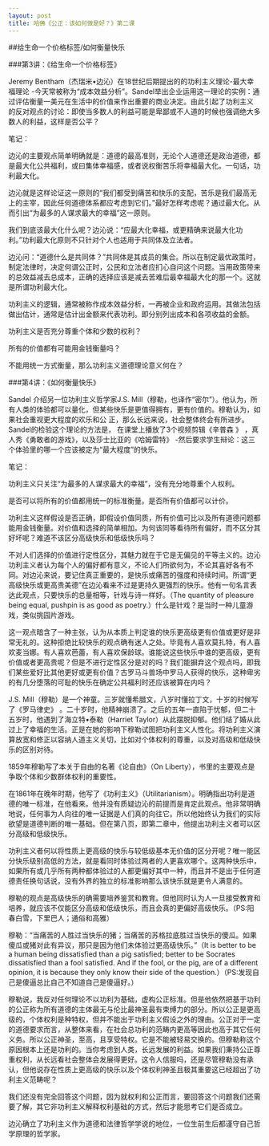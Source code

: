 ```yaml
---
layout: post
title: 哈佛《公正：该如何做是好？》第二课
---
```

##给生命一个价格标签/如何衡量快乐

###第3讲：《给生命一个价格标签》

Jeremy Bentham（杰瑞米•边沁）在18世纪后期提出的的功利主义理论-最大幸福理论 -今天常被称为“成本效益分析”。Sandel举出企业运用这一理论的实例：通过评估衡量一美元在生活中的价值来作出重要的商业决定。由此引起了功利主义 的反对观点的讨论：即使当多数人的利益可能是卑鄙或不人道的时候也强调绝大多数人的利益，这样是否公平？

笔记：

边沁的主要观点简单明确就是：道德的最高准则，无论个人道德还是政治道德，都是最大化公共福利，或曰集体幸福感，或者说权衡苦乐将幸福最大化。一句话，功利最大化。

边沁就是这样论证这一原则的“我们都受到痛苦和快乐的支配，苦乐是我们最高无上的主宰，因此任何道德体系都应考虑到它们。”最好怎样考虑呢？通过最大化。从而引出“为最多的人谋求最大的幸福”这一原则。

我们到底该最大化什么呢？边沁说：“应最大化幸福，或更精确来说最大化功利。”功利最大化原则不只针对个人也适用于共同体及立法者。

边沁问：“道德什么是共同体？”共同体是其成员的集合。所以在制定最优政策时，制定法律时，决定何谓公正时，公民和立法者应扪心自问这个问题。当用政策带来的总效益减去总成本，正确的选择应该是减去苦难后最幸福最大化的那一个。这就是所谓功利最大化。

功利主义的逻辑，通常被称作成本效益分析，一再被企业和政府运用。其做法包括做出估计，通常是估计出金额来代表功利。即分别列出成本和各项收益的金额。

功利主义是否充分尊重个体和少数的权利？

所有的价值都有可能用金钱衡量吗？

不能用统一方式衡量，那么功利主义道德理论意义何在？ 

###第4讲：《如何衡量快乐》

Sandel 介绍另一位功利主义哲学家J.S. Mill（穆勒，也译作“密尔”）。他认为，所有人类的体验都可以量化，但某些快乐是更值得拥有，更有价值的。穆勒认为，如果社会重视更大程度的欢乐和公 正，那么长远来说，社会整体终会有所进步。Sandel的检验这个理论的方法是， 在课堂上播放了3个视频剪辑《辛普森 》 ，真人秀《勇敢者的游戏》，以及莎士比亚的《哈姆雷特》 -然后要求学生辩论：这三个体验里的哪一个应该被定为“最大程度”的快乐。

笔记：

功利主义只关注“为最多的人谋求最大的幸福”，没有充分地尊重个人权利。

是否可以将所有的价值都用统一的标准衡量。是否所有价值都可以计价。

功利主义这样假设是否正确，即假设价值同质，所有价值可比以及所有道德问题都能用金钱衡量。对价值和选择的简单相加。为何该同等看待所有偏好，而不区分其好坏呢？难道不该区分高级快乐和低级快乐吗？

不对人们选择的价值进行定性区分，其魅力就在于它是无偏见的平等主义的。边沁功利主义者认为每个人的偏好都有意义，不论人们所欲何为，不论其喜好各有不同。对边沁来说，要记住真正重要的，是快乐或痛苦的强度和持续时间。所谓“更高级快乐或更高贵美德”在边沁看来不过是更持久更强烈的快乐。他有一句名言表达此观点，只要快乐的总量相等，针戏与诗一样好。（The quantity of pleasure being equal, pushpin is as good as poetry.）什么是针戏？是当时一种儿童游戏，类似挑园片游戏。

这一观点暗含了一种主张，认为从本质上判定谁的快乐更高级更有价值或更好是非常无礼的。这种拒绝比较快乐的观点确有迷人之处。毕竟有人喜欢莫扎特，有人喜欢麦当娜。有人喜欢芭蕾，有人喜欢保龄球。谁能说这些快乐中谁的更高级，更有价值或者更高贵呢？但是不进行定性区分是对的吗？我们能摒弃这个观点吗，即我们某些爱好比其他更好或更有价值？古罗马斗兽场中罗马人获得的快乐，这种卑劣的有几分堕落的可耻的快乐在确定公共福利时还应该被算在内吗？

J.S. Mill（穆勒）是一个神童。三岁就懂希腊文，八岁时懂拉丁文，十岁的时候写了《罗马律史》 。二十岁时，他精神崩溃了。之后的五年一直陷于忧郁，但二十五岁时，他遇到了海立特•泰勒（Harriet Taylor）从此摆脱抑郁。他们结了婚从此过上了幸福的生活。正是在她的影响下穆勒试图把功利主义人性化。将功利主义演算放宽和修正以容纳人道主义关切，比如对个体权利的尊重，以及对高级和低级快乐的区别对待。

1859年穆勒写了本关于自由的名著《论自由》（On Liberty），书里的主要观点是争取个体和少数群体权利的重要性。

在1861年在晚年时期，他写了《功利主义》（Utilitarianism）。明确指出功利是道德的唯一标准，在他看来。他并没有质疑边沁的前提而是肯定此观点。他非常明确地说，任何事为人向往的唯一证据是人们真的向往它。所以他始终认为我们的实际欲望是道德判断的唯一基础。但在第八页，即第二章中，他提出功利主义者可以区分高级和低级快乐。

功利主义者何以将性质上更高级的快乐与较低级基本无价值的区分开呢？唯一能区分快乐级别高低的方法，就是看同时体验过两者的人更喜欢哪个。这两种快乐中，如果所有或几乎所有两种都体验过的人都更偏好其中一种，而且并不是出于任何道德责任换句话说，没有外界的独立的标准影响那么该快乐就是更令人满意的。

穆勒的观点是高级快乐的确需要培养鉴赏和教育。但他同时认为人一旦接受教育和培养，就应该不仅能区分高级和低级快乐，而且会真的更偏好高级快乐。（PS:阳春白雪，下里巴人；通俗和高雅）

穆勒：“当痛苦的人胜过当快乐的猪；当痛苦的苏格拉底胜过当快乐的傻瓜。如果傻瓜或猪对此有异议，那只是因为他们未体验过更高级快乐。”（It is better to be a human being dissatisfied than a pig satisfied; better to be Socrates dissatisfied than a fool satisfied. And if the fool, or the pig, are of a different opinion, it is because they only know their side of the question.）（PS:发现自己是傻逼总比自己不知道自己是傻逼好。）

穆勒说，我反对任何理论不以功利为基础，虚构公正标准。但是他依然把基于功利的公正称为所有道德的主体最无与伦比最神圣最有束缚力的部分。所以公正是更高级的，个体权利是种特权，但并不能出于功利主义假设之外的理由。公正对于一定的道德要求而言，从整体来看，在社会总功利的范畴内更高等因此也高于其它任何义务。所以公正神圣，至高，且享受特权。它是不能被轻易交换的。但穆勒称这个原因根本上还是功利的。当你考虑到人类，长远发展的利益。如果我们秉持公正尊重权利，从长远看社会整体会发展得更好。这令人信服吗，还是尽管穆勒没有承认，但他说存在性质上更高级的快乐以及个体权利神圣且极其重要这已经超出了功利主义范畴呢？

我们还没有完全回答这个问题，因为就权利和公正而言，要回答这个问题我们还需要了解，其它非功利主义解释权利基础的方式，然后才能思考它们是否成立。

边沁确立了功利主义作为道德和法律哲学学说的地位，一位生前生后都谨守自己哲学原理的哲学家。
